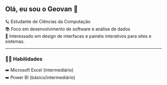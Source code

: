 ## Olá, eu sou o Geovan 👋

🪐 Estudante de Ciências da Computação  
📚 Foco em desenvolvimento de software e análise de dados  
🔰 Interessado em design de interfaces e painéis interativos para sites e sistemas.

---

### 🧗‍♂️ Habilidades

➡️ Microsoft Excel (intermediário)  
➡️ Power BI (básico/intermediário)
